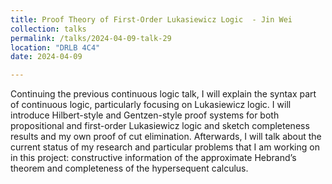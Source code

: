 ```yaml
---
title: Proof Theory of First-Order Lukasiewicz Logic  - Jin Wei
collection: talks
permalink: /talks/2024-04-09-talk-29
location: "DRLB 4C4"
date: 2024-04-09

---
```


Continuing the previous continuous logic talk, I will explain the syntax part of continuous logic, particularly focusing on Lukasiewicz logic. I will introduce Hilbert-style and Gentzen-style proof systems for both propositional and first-order Lukasiewicz logic and sketch completeness results and my own proof of cut elimination. Afterwards, I will talk about the current status of my research and particular problems that I am working on in this project: constructive information of the approximate Hebrand’s theorem and completeness of the hypersequent calculus. 

